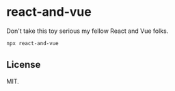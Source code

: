 # react-and-vue

Don't take this toy serious my fellow React and Vue folks.

```bash
npx react-and-vue
```

## License

MIT.
